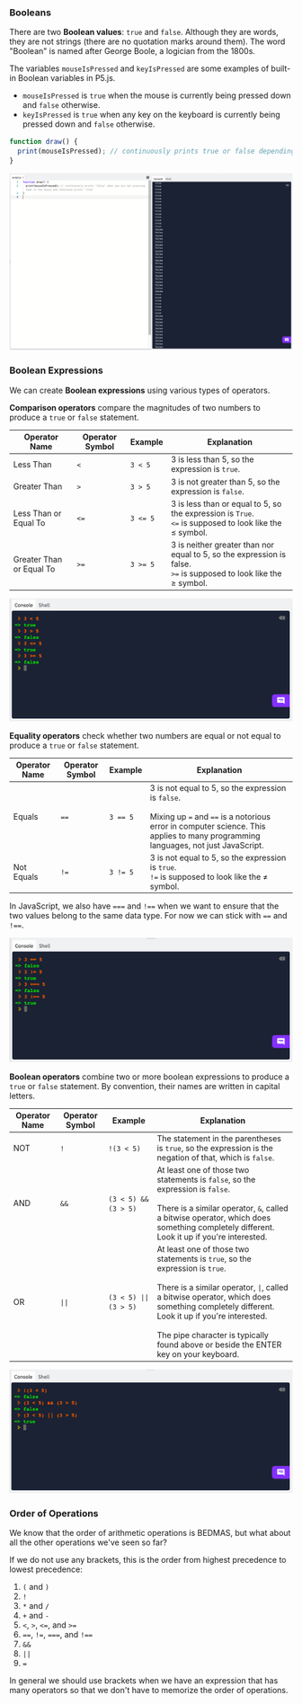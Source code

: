### Booleans

There are two **Boolean values**: `true` and `false`. Although they are words, they are not strings (there are no quotation marks around them). The word "Boolean" is named after George Boole, a logician from the 1800s. 

The variables `mouseIsPressed` and `keyIsPressed` are some examples of built-in Boolean variables in P5.js.

*  `mouseIsPressed` is `true` when the mouse is currently being pressed down and `false` otherwise.
*  `keyIsPressed` is `true` when any key on the keyboard is currently being pressed down and `false` otherwise.

```js
function draw() {
  print(mouseIsPressed); // continuously prints true or false depending on whether the mouse is being pressing down
}
```
![](../../Images/Boolean.png)

### Boolean Expressions

We can create **Boolean expressions** using various types of operators.

**Comparison operators** compare the magnitudes of two numbers to produce a `true` or `false` statement.

| Operator Name | Operator Symbol | Example| Explanation |
| --- | --- | --- | --- |
| Less Than | `<` | `3 < 5` | 3 is less than 5, so the expression is `true`. |
| Greater Than | `>` | `3 > 5 ` | 3 is not greater than 5, so the expression is `false`. |
| Less Than or Equal To | `<=` | `3 <= 5` | 3 is less than or equal to 5, so the expression is `True`.<br /> `<=` is supposed to look like the ≤ symbol. |
| Greater Than or Equal To | `>=` | `3 >= 5` | 3 is neither greater than nor equal to 5, so the expression is false.<br />`>=` is supposed to look like the ≥ symbol. |

![](../../Images/Comparison_Operator.png)

**Equality operators** check whether two numbers are equal or not equal to produce a `true` or `false` statement.

| Operator Name | Operator Symbol | Example | Explanation |
| --- | --- | --- | --- |
| Equals | `==` | `3 == 5 ` | 3 is not equal to 5, so the expression is `false`.<br/></br>Mixing up `=` and `==` is a notorious error in computer science. This applies to many programming languages, not just JavaScript. |
| Not Equals | `!=` | `3 != 5` | 3 is not equal to 5, so the expression is `true`.<br />`!=` is supposed to look like the ≠ symbol. |

In JavaScript, we also have `===` and `!==` when we want to ensure that the two values belong to the same data type. For now we can stick with `==` and `!==`.

![](../../Images/Equality_Operator.png)

**Boolean operators** combine two or more boolean expressions to produce a `true` or `false` statement. By convention, their names are written in capital letters.

| Operator Name | Operator Symbol | Example | Explanation |
| --- | --- | --- | --- |
| NOT | `!` | `!(3 < 5) ` | The statement in the parentheses is `true`, so the expression is the negation of that, which is `false`. |
| AND | `&&` | `(3 < 5) && (3 > 5)` | At least one of those two statements is `false`, so the expression is `false`.<br/></br>There is a similar operator, `&`, called a bitwise operator, which does something completely different. Look it up if you're interested. |
| OR | `\|\|` | `(3 < 5) \|\|(3 > 5)` | At least one of those two statements is `true`, so the expression is `true`.<br></br>There is a similar operator, `\|`, called a bitwise operator, which does something completely different. Look it up if you're interested.<br></br>The pipe character is typically found above or beside the ENTER key on your keyboard. |

![](../../Images/Boolean_Operator.png)

### Order of Operations

We know that the order of arithmetic operations is BEDMAS, but what about all the other operations we've seen so far?

If we do not use any brackets, this is the order from highest precedence to lowest precedence:

1. `(` and `)`
2. `!`
4. `*` and `/`
5. `+` and `-`
6. `<`, `>`, `<=`, and `>=`
7. `==`, `!=`, `===`, and `!==`
8. `&&`
9. `||`
10. `=`

In general we should use brackets when we have an expression that has many operators so that we don't have to memorize the order of operations. 
